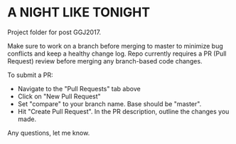 # A NIGHT LIKE TONIGHT
Project folder for post GGJ2017.

Make sure to work on a branch before merging to master to minimize bug conflicts and keep a healthy change log. Repo currently requires a PR (Pull Request) review before merging any branch-based code changes.

To submit a PR:
- Navigate to the "Pull Requests" tab above
- Click on "New Pull Request"
- Set "compare" to your branch name. Base should be "master".
- Hit "Create Pull Request". In the PR description, outline the changes you made.


Any questions, let me know.
